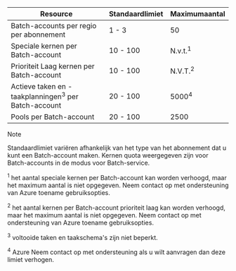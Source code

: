 | **Resource** | **Standaardlimiet** | **Maximumaantal** |
| --- | --- | --- |
| Batch-accounts per regio per abonnement | 1 - 3 |50 |
| Speciale kernen per Batch-account | 10 - 100 | N.v.t.<sup>1</sup> |
| Prioriteit Laag kernen per Batch-account | 10 - 100 | N.V.T.<sup>2</sup> |
| Actieve taken en -taakplanningen<sup>3</sup> per Batch-account | 20 - 100 | 5000<sup>4</sup> |
| Pools per Batch-account | 20 - 100 | 2500 |

> [!NOTE]
> Standaardlimiet variëren afhankelijk van het type van het abonnement dat u kunt een Batch-account maken. Kernen quota weergegeven zijn voor Batch-accounts in de modus voor Batch-service.

<sup>1</sup> het aantal speciale kernen per Batch-account kan worden verhoogd, maar het maximum aantal is niet opgegeven. Neem contact op met ondersteuning van Azure toename gebruiksopties.

<sup>2</sup> het aantal kernen per Batch-account prioriteit laag kan worden verhoogd, maar het maximum aantal is niet opgegeven. Neem contact op met ondersteuning van Azure toename gebruiksopties.

<sup>3</sup> voltooide taken en taakschema's zijn niet beperkt.

<sup>4</sup> Azure Neem contact op met ondersteuning als u wilt aanvragen dan deze limiet verhogen.
